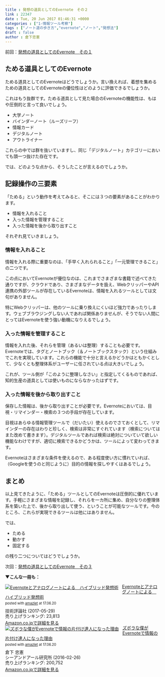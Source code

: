 ```yaml
---
title : 発想の道具としてのEvernote　その２
link : 22347
date : Tue, 20 Jun 2017 01:46:31 +0000
categories : ["1-情報ツール考察"]
tags : ["ノート道の歩き方","evernote","ノート","発想法"]
draft : false
author : 倉下忠憲
---
```


前回：<a href="https://rashita.net/blog/?p=22343">発想の道具としてのEvernote　その１</a>

<h2>ためる道具としてのEvernote</h2>

ためる道具としてのEvernoteはどうでしょうか。言い換えれば、着想を集めるための道具としてのEvernoteの優位性はどのように評価できるでしょうか。

これはもう抜群です。ためる道具として見た場合のEvernoteの機能性は、もはや圧倒的と言って良いでしょう。

<ul>
<li>大学ノート</li>
<li>バインダーノート（ルーズリーフ）</li>
<li>情報カード</li>
<li>デジタルノート</li>
<li>アウトライナー</li>
</ul>

これらの中では群を抜いていますし、同じ「デジタルノート」カテゴリーにおいても頭一つ抜けた存在です。

では、どのような点から、そうしたことが言えるのでしょうか。

<h2>記録操作の三要素</h2>

「ためる」という動作を考えてみると、そこには３つの要素があることがわかります。

<ul>
<li>情報を入れること</li>
<li>入った情報を管理すること</li>
<li>入った情報を後から取り出すこと</li>
</ul>

それぞれ見ていきましょう。

<h3>情報を入れること</h3>

情報を入れる際に重要なのは、「手早く入れられること」「一元管理できること」の二つです。

この点においてEvernoteが優位なのは、これまでさまざまな書籍で述べてきた通りですが、クラウドであり、さまざまなデータを扱え、WebクリッパーやAPI連携の外部ツールが存在しているEvernoteは、情報を入れるツールとしては文句がありません。

特にWebクリッパーは、他のツールに乗り換えにくいほど強力であったりします。ウェブブラウジングしない人であれば関係ありませんが、そうでない人間にとってはEvernoteを使う強い動機になりえるでしょう。

<h3>入った情報を管理すること</h3>

情報を入れた後、それらを管理（あるいは整理）することも必要です。Evernoteでは、タグとノートブック（＆ノートブックスタック）という仕組みでこれを実現しています。これらの機能で十分と言えるかどうかはともかくとして、少なくとも整理体系がユーザーに任されている点は大きいでしょう。

これが、ツール側が「このように整理しなさい」と指定してくるものであれば、知的生産の道具としては使いものにならなかったはずです。

<h3>入った情報を後から取り出すこと</h3>

保存した情報は、後から取り出すことが必要です。Evernoteにおいては、目視・リマインダー・検索の３つの手段が存在しています。

目視はあらゆる情報管理ツールで（だいたい）使えるのでさておくとして、リマインダーの存在はわりと珍しく、検索は非常にすぐれています（検索についてはまた改めて書きます）。デジタルツールであれば検索は絶対についていて欲しい機能なわけですが、適切に検索できるかどうかは、ツールによって変わってきます。

Evernoteはさまざまな条件を使えるので、ある程度使い方に慣れていれば、（Googleを使うのと同じように）目的の情報を探しやすくはあるでしょう。

<h2>まとめ</h2>

以上見てきたように、「ためる」ツールとしてのEvernoteは圧倒的に優れています。手軽にさまざまな情報を記録し、それらを一カ所に集め、自分なりの整理体系を築いた上で、後から取り出して使う、ということが可能なツールです。今のところ、これらが実現できるツールは他にはありません。

では、

<ul>
<li>ためる</li>
<li>動かす</li>
<li>固定する</li>
</ul>

の残り二つについてはどうでしょうか。

次回：<a href="https://rashita.net/blog/?p=22352">発想の道具としてのEvernote　その３</a>

<strong>▼こんな一冊も：</strong>

<div class="amazlet-box" style="margin-bottom:0px;"><div class="amazlet-image" style="float:left;margin:0px 12px 1px 0px;"><a href="http://www.amazon.co.jp/exec/obidos/ASIN/B0719S13KQ/rashita1000-22/ref=nosim/" name="amazletlink" target="_blank"><img src="https://images-fe.ssl-images-amazon.com/images/I/51iRTqdvRnL._SL160_.jpg" alt="Evernoteとアナログノートによる　ハイブリッド発想術" style="border: none;" /></a></div><div class="amazlet-info" style="line-height:120%; margin-bottom: 10px"><div class="amazlet-name" style="margin-bottom:10px;line-height:120%"><a href="http://www.amazon.co.jp/exec/obidos/ASIN/B0719S13KQ/rashita1000-22/ref=nosim/" name="amazletlink" target="_blank">Evernoteとアナログノートによる　ハイブリッド発想術</a><div class="amazlet-powered-date" style="font-size:80%;margin-top:5px;line-height:120%">posted with <a href="http://www.amazlet.com/" title="amazlet" target="_blank">amazlet</a> at 17.06.20</div></div><div class="amazlet-detail">技術評論社 (2017-05-29)<br />売り上げランキング: 23,813<br /></div><div class="amazlet-sub-info" style="float: left;"><div class="amazlet-link" style="margin-top: 5px"><a href="http://www.amazon.co.jp/exec/obidos/ASIN/B0719S13KQ/rashita1000-22/ref=nosim/" name="amazletlink" target="_blank">Amazon.co.jpで詳細を見る</a></div></div></div><div class="amazlet-footer" style="clear: left"></div></div>

<div class="amazlet-box" style="margin-bottom:0px;"><div class="amazlet-image" style="float:left;margin:0px 12px 1px 0px;"><a href="http://www.amazon.co.jp/exec/obidos/ASIN/4863541953/rashita1000-22/ref=nosim/" name="amazletlink" target="_blank"><img src="https://images-fe.ssl-images-amazon.com/images/I/515rWUhPqbL._SL160_.jpg" alt="ズボラな僕がEvernoteで情報の片付け達人になった理由" style="border: none;" /></a></div><div class="amazlet-info" style="line-height:120%; margin-bottom: 10px"><div class="amazlet-name" style="margin-bottom:10px;line-height:120%"><a href="http://www.amazon.co.jp/exec/obidos/ASIN/4863541953/rashita1000-22/ref=nosim/" name="amazletlink" target="_blank">ズボラな僕がEvernoteで情報の片付け達人になった理由</a><div class="amazlet-powered-date" style="font-size:80%;margin-top:5px;line-height:120%">posted with <a href="http://www.amazlet.com/" title="amazlet" target="_blank">amazlet</a> at 17.06.20</div></div><div class="amazlet-detail">倉下 忠憲 <br />シーアンドアール研究所 (2016-02-26)<br />売り上げランキング: 200,752<br /></div><div class="amazlet-sub-info" style="float: left;"><div class="amazlet-link" style="margin-top: 5px"><a href="http://www.amazon.co.jp/exec/obidos/ASIN/4863541953/rashita1000-22/ref=nosim/" name="amazletlink" target="_blank">Amazon.co.jpで詳細を見る</a></div></div></div><div class="amazlet-footer" style="clear: left"></div></div>
